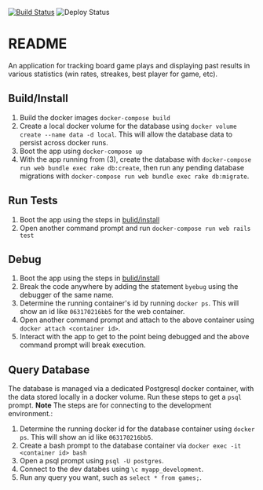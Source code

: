 [![Build Status](https://travis-ci.org/bpruitt-goddard/gametrackerv2.svg?branch=master)](https://travis-ci.org/bpruitt-goddard/gametrackerv2)
![Deploy Status](https://heroku-badges.herokuapp.com/?app=boardgame-tracker)

# README

An application for tracking board game plays and displaying past results in various statistics (win rates, streakes, best player for game, etc).

## Build/Install

1. Build the docker images `docker-compose build`
1. Create a local docker volume for the database using `docker volume create --name data -d local`. This will allow the database data to persist across docker runs. 
1. Boot the app using `docker-compose up`
1. With the app running from (3), create the database with `docker-compose run web bundle exec rake db:create`, then run any pending database migrations with `docker-compose run web bundle exec rake db:migrate`.

## Run Tests

1. Boot the app using the steps in [bulid/install](#buildinstall)
1. Open another command prompt and run `docker-compose run web rails test`

## Debug

1. Boot the app using the steps in [bulid/install](#buildinstall)
1. Break the code anywhere by adding the statement `byebug` using the debugger of the same name.
1. Determine the running container's id by running `docker ps`. This will show an id like `063170216bb5` for the web container.
1. Open another command prompt and attach to the above container using `docker attach <container id>`.
1. Interact with the app to get to the point being debugged and the above command prompt will break execution.

## Query Database

The database is managed via a dedicated Postgresql docker container, with the data stored locally in a docker volume. Run these steps to get a `psql` prompt. **Note** The steps are for connecting to the development environment.:

1. Determine the running docker id for the database container using `docker ps`. This will show an id like `063170216bb5`.
1. Create a bash prompt to the database container via `docker exec -it <container id> bash`
1. Open a psql prompt using `psql -U postgres`.
1. Connect to the dev databes using `\c myapp_development`.
1. Run any query you want, such as `select * from games;`.
